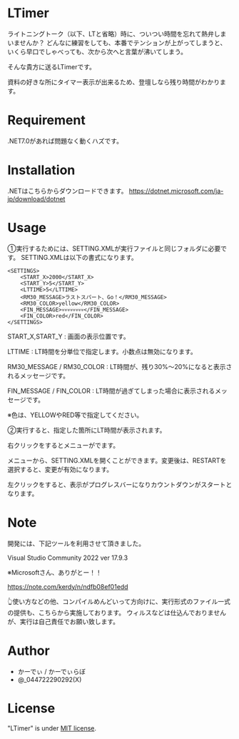 ﻿# LTimer

ライトニングトーク（以下、LTと省略）時に、ついつい時間を忘れて熱弁しまいませんか？
どんなに練習をしても、本番でテンションが上がってしまうと、いくら早口でしゃべっても、次から次へと言葉が沸いてしまう。

そんな貴方に送るLTimerです。

資料の好きな所にタイマー表示が出来るため、登壇しなら残り時間がわかります。


# Requirement

.NET7.0があれば問題なく動くハズです。

# Installation

.NETはこちらからダウンロードできます。
https://dotnet.microsoft.com/ja-jp/download/dotnet

# Usage

①実行するためには、SETTING.XMLが実行ファイルと同じフォルダに必要です。
SETTING.XMLは以下の書式になります。

```SETTING.XML
<SETTINGS>
    <START_X>2000</START_X>
    <START_Y>5</START_Y>
    <LTTIME>5</LTTIME>
    <RM30_MESSAGE>ラストスパート、Go！</RM30_MESSAGE>
    <RM30_COLOR>yellow</RM30_COLOR>
    <FIN_MESSAGE>💀💀💀💀💀💀💀💀</FIN_MESSAGE>
    <FIN_COLOR>red</FIN_COLOR>
</SETTINGS>
```

START_X,START_Y : 画面の表示位置です。

LTTIME : LT時間を分単位で指定します。小数点は無効になります。

RM30_MESSAGE / RM30_COLOR : LT時間が、残り30%～20%になると表示されるメッセージです。

FIN_MESSAGE / FIN_COLOR : LT時間が過ぎてしまった場合に表示されるメッセージです。

※色は、YELLOWやRED等で指定してください。

②実行すると、指定した箇所にLT時間が表示されます。

右クリックをするとメニューがでます。

メニューから、SETTING.XMLを開くことができます。変更後は、RESTARTを選択すると、変更が有効になります。

左クリックをすると、表示がプログレスバーになりカウントダウンがスタートとなります。

# Note

開発には、下記ツールを利用させて頂きました。

Visual Studio Community 2022 ver 17.9.3

※Microsoftさん、ありがとー！！

https://note.com/kerdy/n/ndfb08ef01edd

👆使い方などの他、コンパイルめんどいって方向けに、実行形式のファイル一式の提供も、こちらから実施しております。
ウィルスなどは仕込んでおりませんが、実行は自己責任でお願い致します。

# Author

* かーでぃ / かーでぃらぼ
* @_044722290292(X)

# License

"LTimer" is under [MIT license](https://en.wikipedia.org/wiki/MIT_License).

